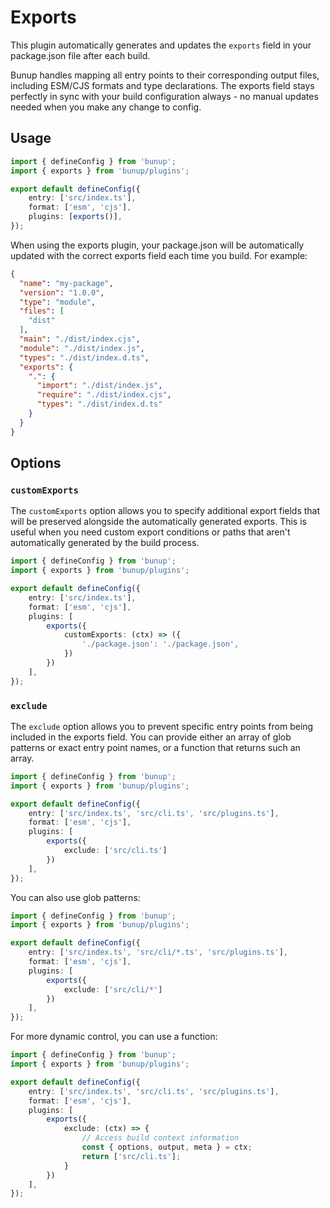 # Exports

This plugin automatically generates and updates the `exports` field in your package.json file after each build. 

Bunup handles mapping all entry points to their corresponding output files, including ESM/CJS formats and type declarations. The exports field stays perfectly in sync with your build configuration always - no manual updates needed when you make any change to config.

## Usage

```ts [bunup.config.ts]
import { defineConfig } from 'bunup';
import { exports } from 'bunup/plugins';

export default defineConfig({
	entry: ['src/index.ts'],
	format: ['esm', 'cjs'],
	plugins: [exports()],
});
```

When using the exports plugin, your package.json will be automatically updated with the correct exports field each time you build. For example:

```json [package.json]
{
  "name": "my-package",
  "version": "1.0.0",
  "type": "module",
  "files": [
    "dist"
  ],
  "main": "./dist/index.cjs",
  "module": "./dist/index.js",
  "types": "./dist/index.d.ts",
  "exports": {
    ".": {
      "import": "./dist/index.js",
      "require": "./dist/index.cjs",
      "types": "./dist/index.d.ts"
    }
  }
}
```

## Options

### `customExports`

The `customExports` option allows you to specify additional export fields that will be preserved alongside the automatically generated exports. This is useful when you need custom export conditions or paths that aren't automatically generated by the build process.

```ts [bunup.config.ts]
import { defineConfig } from 'bunup';
import { exports } from 'bunup/plugins';

export default defineConfig({
	entry: ['src/index.ts'],
	format: ['esm', 'cjs'],
	plugins: [
		exports({
			customExports: (ctx) => ({
				'./package.json': './package.json',
			})
		})
	],
});
```

### `exclude`

The `exclude` option allows you to prevent specific entry points from being included in the exports field. You can provide either an array of glob patterns or exact entry point names, or a function that returns such an array.

```ts [bunup.config.ts]
import { defineConfig } from 'bunup';
import { exports } from 'bunup/plugins';

export default defineConfig({
	entry: ['src/index.ts', 'src/cli.ts', 'src/plugins.ts'],
	format: ['esm', 'cjs'],
	plugins: [
		exports({
			exclude: ['src/cli.ts']
		})
	],
});
```

You can also use glob patterns:

```ts [bunup.config.ts]
import { defineConfig } from 'bunup';
import { exports } from 'bunup/plugins';

export default defineConfig({
	entry: ['src/index.ts', 'src/cli/*.ts', 'src/plugins.ts'],
	format: ['esm', 'cjs'],
	plugins: [
		exports({
			exclude: ['src/cli/*']
		})
	],
});
```

For more dynamic control, you can use a function:

```ts [bunup.config.ts]
import { defineConfig } from 'bunup';
import { exports } from 'bunup/plugins';

export default defineConfig({
	entry: ['src/index.ts', 'src/cli.ts', 'src/plugins.ts'],
	format: ['esm', 'cjs'],
	plugins: [
		exports({
			exclude: (ctx) => {
				// Access build context information
				const { options, output, meta } = ctx;
				return ['src/cli.ts'];
			}
		})
	],
});
```
